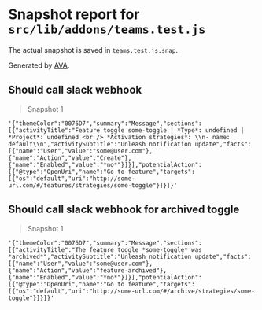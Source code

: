 # Snapshot report for `src/lib/addons/teams.test.js`

The actual snapshot is saved in `teams.test.js.snap`.

Generated by [AVA](https://avajs.dev).

## Should call slack webhook

> Snapshot 1

    '{"themeColor":"0076D7","summary":"Message","sections":[{"activityTitle":"Feature toggle some-toggle | *Type*: undefined | *Project*: undefined <br /> *Activation strategies*: \\n- name: default\\n","activitySubtitle":"Unleash notification update","facts":[{"name":"User","value":"some@user.com"},{"name":"Action","value":"Create"},{"name":"Enabled","value":"*no*"}]}],"potentialAction":[{"@type":"OpenUri","name":"Go to feature","targets":[{"os":"default","uri":"http://some-url.com/#/features/strategies/some-toggle"}]}]}'

## Should call slack webhook for archived toggle

> Snapshot 1

    '{"themeColor":"0076D7","summary":"Message","sections":[{"activityTitle":"The feature toggle *some-toggle* was *archived*","activitySubtitle":"Unleash notification update","facts":[{"name":"User","value":"some@user.com"},{"name":"Action","value":"feature-archived"},{"name":"Enabled","value":"*no*"}]}],"potentialAction":[{"@type":"OpenUri","name":"Go to feature","targets":[{"os":"default","uri":"http://some-url.com/#/archive/strategies/some-toggle"}]}]}'
